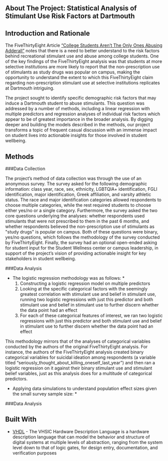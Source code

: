 <!-- ABOUT THE PROJECT -->
## About The Project: Statistical Analysis of Stimulant Use Risk Factors at Dartmouth

## Introduction and Rationale

The FiveThirtyEight Article [“College Students Aren’t The Only Ones Abusing Adderall”](https://fivethirtyeight.com/features/college-students-arent-the-only-ones-abusing-adderall/) notes that there is a need to better understand to the risk factors behind recreational stimulant use and abuse among college students. One of the key findings of the FiveThirtyEight analysis was that students at more selective institutions are more likely to report that the non-prescription use of stimulants as study drugs was popular on campus, making the opportunity to understand the extent to which this FiveThirtyEight claim regarding non-prescription stimulant use at selective institutions replicates at Dartmouth intriguing. 

The project sought to identify specific demographic risk factors that may induce a Dartmouth student to abuse stimulants. This question was addressed by a number of methods, including a linear regression with multiple predictors and regression analyses of individual risk factors which appear to be of greatest importance in the broader analysis. By digging deeper and building the models described in the methods, our project transforms a topic of frequent casual discussion with an immense impact on student lives into actionable insights for those involved in student wellbeing. 

## Methods

###Data Collection

The project’s method of data collection was through the use of an anonymous survey. The survey asked for the following demographic information: class year, race, sex, ethnicity, LGBTQIA+ identification, FGLI identification, major identification, Greek affiliation, and varsity athletic status. The race and major identification categories allowed respondents to choose multiple categories, while the rest required students to choose either yes/no or a single category. Furthermore, the survey asked the two core questions underlying the analyses: whether respondents used stimulants that were not prescribed to them in the past 6 months, and whether respondents believed the non-prescription use of stimulants as "study drugs" is popular on campus. Both of these questions were binary, yes/no questions, which follows the methodology of the survey conducted by FiveThirtyEight. Finally, the survey had an optional open-ended asking for student input for the Student Wellness center or campus leadership, in support of the project’s vision of providing actionable insight for key stakeholders in student wellbeing.  

###Data Analysis
* The logistic regression methodology was as follows: *
   1. Constructing a logistic regression model on multiple predictors
   2. Looking at the specific categorical factors with the seemingly greatest correlation with stimulant use and belief in stimulant use, running two logistic regressions with just this predictor and both stimulant use and belief in stimulant use to further discern whether the data point had an effect 
   3. For each of these categorical features of interest, we ran two logistic regressions with just this predictor and both stimulant use and belief in stimulant use to further discern whether the data point had an effect 

This methodology mirrors that of the analyses of categorical variables conducted by the authors of the original FiveThirtyEight analysis. For instance, the authors of the FiveThirtyEight analysis created binary categorical variables for suicidal ideation among respondents (a variable titled “seriously_thought_about_killing_oneself_last_year”) and then ran a logistic regression on it against their binary stimulant use and stimulant belief variables, just as this analysis does for a multitude of categorical predictors. 

* Applying data simulations to understand population effect sizes given the small survey sample size: *

###Data Analysis


## Built With

* [VHDL](https://www.seas.upenn.edu/~ese171/vhdl/vhdl_primer.html) - The VHSIC Hardware Description Language is a hardware description language that can model the behavior and structure of digital systems at multiple levels of abstraction, ranging from the system level down to that of logic gates, for design entry, documentation, and verification purposes

